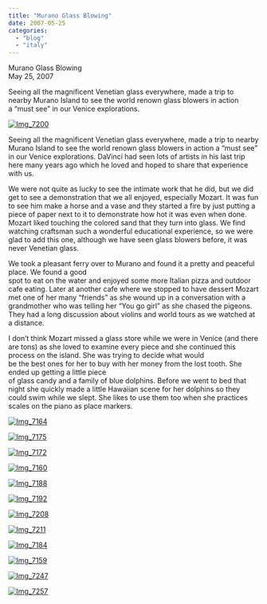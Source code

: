 ```yaml
---
title: "Murano Glass Blowing"
date: 2007-05-25
categories: 
  - "blog"
  - "italy"
---
```


Murano Glass Blowing  
May 25, 2007

Seeing all the magnificent Venetian glass everywhere, made a trip to  
nearby Murano Island to see the world renown glass blowers in action  
a “must see” in our Venice explorations.

<!--more-->

[![Img_7200](https://pub-ac94b3f306b24c0dba4238943c97f2e1.r2.dev/soultravelers3/images/2008/03/06/img_7200.png "Img_7200")](https://pub-ac94b3f306b24c0dba4238943c97f2e1.r2.dev/photos/uncategorized/2008/03/06/img_7200.png)

Seeing all the magnificent Venetian glass everywhere, made a trip to nearby Murano Island to see the world renown glass blowers in action a “must see” in our Venice explorations. DaVinci had seen lots of artists in his last trip here many years ago which he loved and hoped to share that experience with us.

We were not quite as lucky to see the intimate work that he did, but we did get to see a demonstration that we all enjoyed, especially Mozart. It was fun to see him make a horse and a vase and they started a fire by just putting a piece of paper next to it to demonstrate how hot it was even when done. Mozart liked touching the colored sand that they turn into glass. We find watching craftsman such a wonderful educational experience, so we were glad to add this one, although we have seen glass blowers before, it was never Venetian glass.

We took a pleasant ferry over to Murano and found it a pretty and peaceful place. We found a good  
spot to eat on the water and enjoyed some more Italian pizza and outdoor cafe eating. Later at another cafe where we stopped to have dessert Mozart met one of her many “friends” as she wound up in a conversation with a grandmother who was telling her “You go girl” as she chased the pigeons.  
They had a long discussion about violins and world tours as we watched at a distance.

I don’t think Mozart missed a glass store while we were in Venice (and there are tons) as she loved to examine every piece and she continued this process on the island. She was trying to decide what would  
be the best ones for her to buy with her money from the lost tooth. She ended up getting a little piece  
of glass candy and a family of blue dolphins. Before we went to bed that night she quickly made a little Hawaiian scene for her dolphins so they could swim while we slept. She likes to use them too when she practices scales on the piano as place markers.

[![Img_7164](https://pub-ac94b3f306b24c0dba4238943c97f2e1.r2.dev/soultravelers3/images/2008/03/06/img_7164.png "Img_7164")](https://pub-ac94b3f306b24c0dba4238943c97f2e1.r2.dev/photos/uncategorized/2008/03/06/img_7164.png)

[![Img_7175](https://pub-ac94b3f306b24c0dba4238943c97f2e1.r2.dev/soultravelers3/images/2008/03/06/img_7175.png "Img_7175")](https://pub-ac94b3f306b24c0dba4238943c97f2e1.r2.dev/photos/uncategorized/2008/03/06/img_7175.png)

[![Img_7172](https://pub-ac94b3f306b24c0dba4238943c97f2e1.r2.dev/soultravelers3/images/2008/03/06/img_7172.png "Img_7172")](https://pub-ac94b3f306b24c0dba4238943c97f2e1.r2.dev/photos/uncategorized/2008/03/06/img_7172.png)

[![Img_7160](https://pub-ac94b3f306b24c0dba4238943c97f2e1.r2.dev/soultravelers3/images/2008/03/06/img_7160.png "Img_7160")](https://pub-ac94b3f306b24c0dba4238943c97f2e1.r2.dev/photos/uncategorized/2008/03/06/img_7160.png)

[![Img_7188](https://pub-ac94b3f306b24c0dba4238943c97f2e1.r2.dev/soultravelers3/images/2008/03/06/img_7188.png "Img_7188")](https://pub-ac94b3f306b24c0dba4238943c97f2e1.r2.dev/photos/uncategorized/2008/03/06/img_7188.png)

[![Img_7192](https://pub-ac94b3f306b24c0dba4238943c97f2e1.r2.dev/soultravelers3/images/2008/03/06/img_7192.png "Img_7192")](https://pub-ac94b3f306b24c0dba4238943c97f2e1.r2.dev/photos/uncategorized/2008/03/06/img_7192.png)

[![Img_7208](https://pub-ac94b3f306b24c0dba4238943c97f2e1.r2.dev/soultravelers3/images/2008/03/06/img_7208.png "Img_7208")](https://pub-ac94b3f306b24c0dba4238943c97f2e1.r2.dev/photos/uncategorized/2008/03/06/img_7208.png)

[![Img_7211](https://pub-ac94b3f306b24c0dba4238943c97f2e1.r2.dev/soultravelers3/images/2008/03/06/img_7211.png "Img_7211")](https://pub-ac94b3f306b24c0dba4238943c97f2e1.r2.dev/photos/uncategorized/2008/03/06/img_7211.png)

[![Img_7184](https://pub-ac94b3f306b24c0dba4238943c97f2e1.r2.dev/soultravelers3/images/2008/03/06/img_7184.png "Img_7184")](https://pub-ac94b3f306b24c0dba4238943c97f2e1.r2.dev/photos/uncategorized/2008/03/06/img_7184.png)

[![Img_7159](https://pub-ac94b3f306b24c0dba4238943c97f2e1.r2.dev/soultravelers3/images/2008/03/06/img_7159.png "Img_7159")](https://pub-ac94b3f306b24c0dba4238943c97f2e1.r2.dev/photos/uncategorized/2008/03/06/img_7159.png)

[![Img_7247](https://pub-ac94b3f306b24c0dba4238943c97f2e1.r2.dev/soultravelers3/images/2008/03/06/img_7247.png "Img_7247")](https://pub-ac94b3f306b24c0dba4238943c97f2e1.r2.dev/photos/uncategorized/2008/03/06/img_7247.png)

[![Img_7257](https://pub-ac94b3f306b24c0dba4238943c97f2e1.r2.dev/soultravelers3/images/2008/03/06/img_7257.png "Img_7257")](https://pub-ac94b3f306b24c0dba4238943c97f2e1.r2.dev/photos/uncategorized/2008/03/06/img_7257.png)
